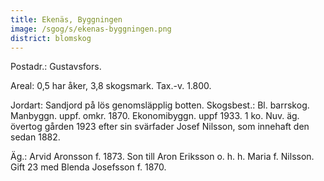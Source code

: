 ```yaml
---
title: Ekenäs, Byggningen
image: /sgog/s/ekenas-byggningen.png
district: blomskog
---
```


Postadr.: Gustavsfors.

Areal: 0,5 har åker, 3,8 skogsmark. Tax.-v. 1.800.

Jordart: Sandjord på lös genomsläpplig botten. Skogsbest.: Bl. barrskog.
Manbyggn. uppf. omkr. 1870. Ekonomibyggn. uppf 1933. 1 ko. Nuv. äg. övertog
gården 1923 efter sin svärfader Josef Nilsson, som innehaft den sedan 1882.

Äg.: Arvid Aronsson f. 1873. Son till Aron Eriksson o. h. h. Maria f. Nilsson.
Gift 23 med Blenda Josefsson f. 1870.
